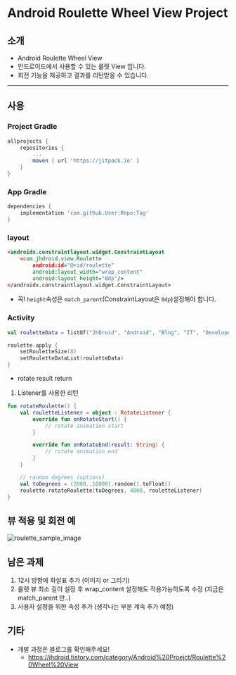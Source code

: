 # Android Roulette Wheel View Project

## 소개
* Android Roulette Wheel View
* 안드로이드에서 사용할 수 있는 룰렛 View 입니다.
* 회전 기능을 제공하고 결과를 리턴받을 수 있습니다.

---

## 사용

### Project Gradle
```groovy
allprojects {
    repositories {
        ...
        maven { url 'https://jitpack.io' }
    }
}
```  

### App Gradle
```groovy
dependencies {
    implementation 'com.github.User:Repo:Tag'
}
```  

### layout
```xml
<androidx.constraintlayout.widget.ConstraintLayout
    <com.jhdroid.view.Roulette
        android:id="@+id/roulette"
        android:layout_width="wrap_content"
        android:layout_height="0dp"/>
</androidx.constraintlayout.widget.ConstraintLayout>
```
* 꼭! `height`속성은 `match_parent`(ConstraintLayout은 `0dp`)설정해야 합니다.  

### Activity
```kotlin
val rouletteData = listOf("JhDroid", "Android", "Blog", "IT", "Developer", "Kotlin", "Java", "Happy")

roulette.apply {
    setRouletteSize(8)
    setRouletteDataList(rouletteData)
}
```  

* rotate result return
1. Listener를 사용한 리턴
```kotlin
fun rotateRoulette() {
    val rouletteListener = object : RotateListener {
        override fun onRotateStart() {
            // rotate animation start
        }

        override fun onRotateEnd(result: String) {
            // rotate animation end
        }
    }

    // random degrees (options)
    val toDegrees = (2000..10000).random().toFloat()
    roulette.rotateRoulette(toDegrees, 4000, rouletteListener)
}
```  

## 뷰 적용 및 회전 예
![roulette_sample_image](https://user-images.githubusercontent.com/52662641/109980681-8013e380-7d43-11eb-9b4b-6419c2056b47.gif)  
  

## 남은 과제
1. 12시 방향에 화살표 추가 (이미지 or 그리기)
2. 룰렛 뷰 최소 길이 설정 후 wrap_content 설정해도 적용가능하도록 수정 (지금은 match_parent 만..)
3. 사용자 설정을 위한 속성 추가 (생각나는 부분 계속 추가 예정)  


## 기타
* 개발 과정은 블로그를 확인해주세요!
    * https://jhdroid.tistory.com/category/Android%20Proejct/Roulette%20Wheel%20View
